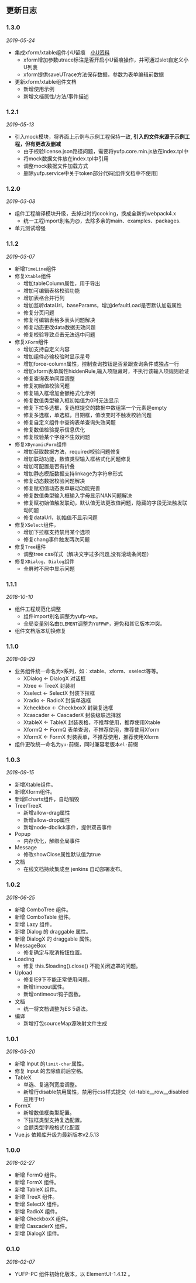 ## 更新日志

### 1.3.0
*2019-05-24*

- 集成xform/xtable组件小U留痕&emsp;[小U资料](utrace.zip)
  - xform增加参数utrace标注是否开启小U留痕操作，并可通过slot自定义小U列表
  - xform提供saveUTrace方法保存数据，参数为表单编辑前数据
- 更新xform/xtable组件文档
  - 新增使用示例
  - 新增文档属性/方法/事件描述

### 1.2.1
*2019-05-13*

- 引入mock模块，将界面上示例与示例工程保持一致,  **引入的文件来源于示例工程，但有更改及删减**
  - 由于校验license.json路径问题，需要将yufp.core.min.js放在index.tpl中
  - 将mock数据文件放在index.tpl中引用
  - 调整mock数据文件加载方式
  - 删除yufp.service中关于token部分代码[组件文档中不使用]

### 1.2.0
*2019-03-08*

- 组件工程编译模块升级，去掉过时的cooking，换成全新的webpack4.x
  - 统一工程import别名为@，去除多余的main、examples、packages.
- 单元测试增强


### 1.1.2
*2019-03-07*

- 新增`TimeLine`组件
- 修复`Xtable`组件
  - 增加tableColumn属性，用于导出
  - 增加可编辑表格校验功能
  - 增加表格合并行列
  - 增加监听dataUrl，baseParams，增加defaultLoad是否默认加载属性
  - 修复分页问题
  - 修复可编辑表格多表头问题解决
  - 修复动态更改data数据无效问题
  - 修复校验导致点击无法选中问题
- 修复`XForm`组件
  - 增加支持自定义内容
  - 增加组件必输校验时显示星号
  - 增加force-column属性，控制查询按钮是否紧跟查询条件或独占一行
  - 增加xform表单属性hiddenRule,输入项隐藏时，不执行该输入项规则验证
  - 修复查询表单间距调整
  - 修复初始值校验问题
  - 修复输入框增加金额格式化示例
  - 修复数值类型输入框初始值为0时无法显示
  - 修复下拉多选框，复选框提交的数据中数组第一个元素是empty
  - 修复多选框，单选框，日期框，值改变时不触发校验问题
  - 修复自定义组件中查询表单查询失效问题
  - 修复数值检验提示信息优化
  - 修复校验某个字段不生效问题
- 修复`XDynamicForm`组件
  - 增加获取数据方法，required校验问题修复
  - 增加联动功能，数值类型输入框格式化问题修复
  - 增加可配置是否有折叠
  - 增加静态模版数据支持linkage为字符串形式
  - 修复动态数据校验问题解决
  - 修复赋初值动态表单联动功能完善
  - 修复数值类型输入框输入字母显示NAN问题解决
  - 修复赋初始值触发联动，默认值无法更改值问题，隐藏的字段无法触发联动问题
  - 修复dataUrl，初始值不显示问题
- 修复`XSelect`组件，
  - 增加下拉框支持禁用某个选项
  - 修复chang事件触发两次问题
- 修复`Tree`组件
  - 调整tree css样式（解决文字过多问题,没有滚动条问题）
- 修复`XDialog`、`Dialog`组件
  - 全屏时不居中显示问题


### 1.1.1
*2018-10-10*

- 组件工程规范化调整
  - 组件import别名调整为yufp-wp。
  - 全局变量别名由`ELEMENT`调整为`YUFPWP`，避免和其它版本冲突。
- 组件文档版本切换修复


### 1.1.0
*2018-09-29*

- 业务组件统一命名为x系列，如：xtable、xform、xselect等等。
  - XDialog <- DialogX 对话框
  - Xtree <- TreeX 封装树
  - Xselect <- SelectX 封装下拉框
  - Xradio <- RadioX 封装单选框
  - Xcheckbox <- CheckboxX 封装复选框
  - Xcascader <- CascaderX 封装级联选择器
  - XtableX <- TableX 封装表格，不推荐使用，推荐使用Xtable
  - XformQ <- FormQ 表单查询，不推荐使用，推荐使用Xform
  - XformX <- FormX 封装表单，不推荐使用，推荐使用Xform
- 组件更改统一命名为`yu-`前缀，同时兼容老版本`el-`前缀


### 1.0.3
*2018-09-15*

- 新增Xtable组件。
- 新增Xform组件。
- 新增Echarts组件，自动销毁
- Tree/TreeX
  - 新增allow-drag属性
  - 新增allow-drop属性
  - 新增node-dbclick事件，提供双击事件
- Popup
  - 内存优化，解绑全局事件
- Message
  - 修改showClose属性默认值为true
- 文档
  - 在线文档持续集成至 jenkins 自动部署发布。


### 1.0.2
*2018-06-25*

- 新增 ComboTree 组件。
- 新增 ComboTable 组件。
- 新增 Lazy 组件。
- 新增 Dialog 的 draggable 属性。
- 新增 DialogX 的 draggable 属性。
- MessageBox
  - 修复确定与取消按钮位置。
- Loading
  - 修复 this.$loading().close() 不能关闭遮罩的问题。
- Upload 
  - 修复IE9下不能正常使用问题。
  - 新增timeout属性。
  - 新增ontimeout钩子函数。
- 文档
  - 统一将文档调整为ES 5语法。
- 编译
  - 新增打包sourceMap源映射文件生成


### 1.0.1
*2018-03-20*

- 新增 Input 的`limit-char`属性。
- 修复 Input 的去除值前后空格。
- TableX
  - 单选、复选列宽度调整。
  - 新增行disable禁用属性，禁用行css样式提交（el-table__row__disabled应用于tr）
- FormX
  - 新增数值框类型配置。
  - 下拉框类型支持复选配置。
  - 金额类型字段格式化配置
- Vue.js 依赖库升级为最新版本v2.5.13


### 1.0.0 
*2018-02-27*

- 新增 FormQ 组件。
- 新增 FormX 组件。
- 新增 TableX 组件。
- 新增 TreeX 组件。
- 新增 SelectX 组件。
- 新增 RadioX 组件。
- 新增 CheckboxX 组件。
- 新增 CascaderX 组件。
- 新增 DialogX 组件。


### 0.1.0
*2018-02-07*

- YUFP-PC 组件初始化版本，以 ElementUI-1.4.12 。



